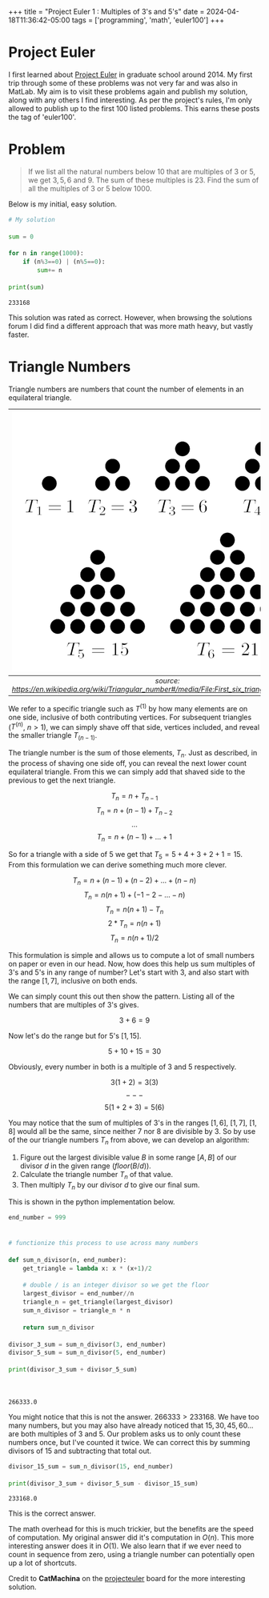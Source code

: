 +++
title = "Project Euler 1 : Multiples of 3's and 5's"
date = 2024-04-18T11:36:42-05:00
tags = ['programming', 'math', 'euler100']
+++


# Project Euler

I first learned about [Project Euler](projecteuler.net) in graduate school around 2014. 
My first trip through some of these problems was not very far and was also in MatLab.
My aim is to visit these problems again and publish my solution, along with any others I find interesting.
As per the project's rules, I'm only allowed to publish up to the first 100 listed problems.
This earns these posts the tag of 'euler100'.

# Problem

> If we list all the natural numbers below $10$ that are multiples of $3$ or $5$, we get $3, 5, 6$ and $9$. The sum of these multiples is $23$.
Find the sum of all the multiples of $3$ or $5$ below $1000$.


Below is my initial, easy solution.


```python
# My solution

sum = 0

for n in range(1000):
    if (n%3==0) | (n%5==0):
        sum+= n

print(sum)
```

    233168
    

This solution was rated as correct. 
However, when browsing the solutions forum I did find a different approach that was more math heavy, but vastly faster.


# Triangle Numbers

Triangle numbers are numbers that count the number of elements in an equilateral triangle.

|![](./figures/First_six_triangular_numbers.svg.png)|
|:--:|
|*source: https://en.wikipedia.org/wiki/Triangular_number#/media/File:First_six_triangular_numbers.svg*|

We refer to a specific triangle such as $T^{(1)}$ by how many elements are on one side, inclusive of both contributing vertices. 
For subsequent triangles ($T^{(n)}$, $n > 1$), we can simply shave off that side, vertices included, and reveal the smaller triangle $T_{(n-1)}$.

The triangle number is the sum of those elements, $T_n$.
Just as described, in the process of shaving one side off, you can reveal the next lower count equilateral triangle.
From this we can simply add that shaved side to the previous to get the next triangle.

$$T_n = n + T_{n-1}$$
$$T_n = n + (n-1) + T_{n-2}$$
$$...$$
$$T_n = n + (n-1) + ... + 1$$

So for a triangle with a side of $5$ we get that $T_5 = 5 + 4 + 3 + 2 + 1 = 15$.
From this formulation we can derive something much more clever.

$$ T_n = n + (n-1) + (n-2) + ... + (n - n) $$
$$ T_n = n (n+1) + (-1 -2 - ... - n) $$
$$ T_n = n (n+1) - T_n $$
$$ 2 * T_n = n (n+1) $$
$$ T_n = n (n+1)/2 $$

This formulation is simple and allows us to compute a lot of small numbers on paper or even in our head.
Now, how does this help us sum multiples of $3$'s and $5$'s in any range of number?
Let's start with $3$, and also start with the range $[1,7]$, inclusive on both ends.

We can simply count this out then show the pattern. Listing all of the numbers that are multiples of 3's gives.

$$ 3 + 6 = 9 $$

Now let's do the range but for $5$'s $[1,15]$.

$$ 5 + 10 + 15 = 30$$

Obviously, every number in both is a multiple of $3$ and $5$ respectively.

$$ 3 (1 + 2) = 3 (3) $$ 
$$ --- $$
$$5 (1 + 2 + 3) = 5 (6)$$

You may notice that the sum of multiples of $3$'s in the ranges $[1,6]$, $[1,7]$, $[1,8]$ would all be the same, since neither $7$ nor $8$ are divisible by 3.
So by use of the our triangle numbers $T_n$ from above, we can develop an algorithm:

1. Figure out the largest divisible value $B$ in some range $[A, B]$ of our divisor $d$ in the given range ($floor(B/d)$).
2. Calculate the triangle number $T_n$ of that value.
3. Then multiply $T_n$ by our divisor $d$ to give our final sum.

This is shown in the python implementation below.







```python
end_number = 999


# functionize this process to use across many numbers

def sum_n_divisor(n, end_number):
    get_triangle = lambda x: x * (x+1)/2

    # double / is an integer divisor so we get the floor
    largest_divisor = end_number//n
    triangle_n = get_triangle(largest_divisor)
    sum_n_divisor = triangle_n * n

    return sum_n_divisor

divisor_3_sum = sum_n_divisor(3, end_number)
divisor_5_sum = sum_n_divisor(5, end_number)
    
print(divisor_3_sum + divisor_5_sum)




```

    266333.0
    

You might notice that this is not the answer.
$266333 > 233168$.
We have too many numbers, but you may also have already noticed that $15, 30, 45, 60...$ are both multiples of $3$ and $5$.
Our problem asks us to only count these numbers once, but I've counted it twice.
We can correct this by summing divisors of $15$ and subtracting that total out.


```python
divisor_15_sum = sum_n_divisor(15, end_number)

print(divisor_3_sum + divisor_5_sum - divisor_15_sum)
```

    233168.0
    

This is the correct answer.

The math overhead for this is much trickier, but the benefits are the speed of computation.
My original answer did it's computation in $O(n)$.
This more interesting answer does it in $O(1)$.
We also learn that if we ever need to count in sequence from zero, using a triangle number can potentially open up a lot of shortcuts.

Credit to **CatMachina** on the [projecteuler](www.projecteuler.net) board for the more interesting solution.
